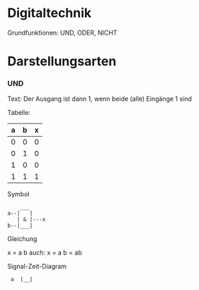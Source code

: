 # Digitaltechnik

Grundfunktionen: UND, ODER, NICHT

# Darstellungsarten

### UND

Text: Der Ausgang ist dann 1, wenn beide (alle) Eingänge 1 sind

Tabelle:

|  a  |  b  |  x  |
| :-: | :-: | :-: |
|  0  |  0  |  0  |
|  0  |  1  |  0  |
|  1  |  0  |  0  |
|  1  |  1  |  1  |

Symbol

        ___
    a--|   |
       | & |---x
    b--|___|

Gleichung

x = a b auch: x = a b = ab

Signal-Zeit-Diagram

     a  |__|
